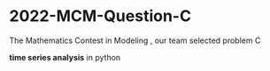 # 2022-MCM-Question-C
The Mathematics Contest in Modeling , our team selected problem C

**time series analysis** in python 
